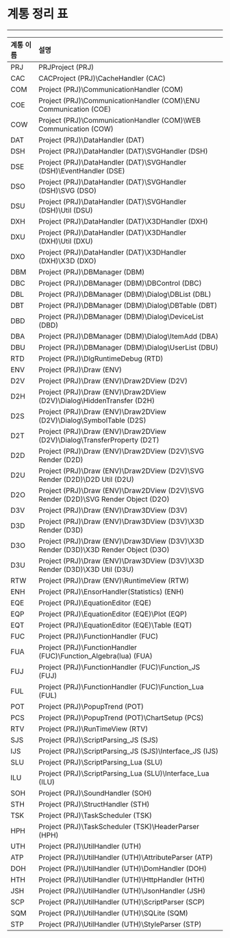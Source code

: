 # 계통 정리 표

---

| **계통 이름** | **설명** |
| :--- | :--- |
| PRJ | PRJProject \(PRJ\) |
| CAC | CACProject \(PRJ\)\CacheHandler \(CAC\) |
| COM | Project \(PRJ\)\CommunicationHandler \(COM\) |
| COE | Project \(PRJ\)\CommunicationHandler \(COM\)\ENU Communication \(COE\) |
| COW | Project \(PRJ\)\CommunicationHandler \(COM\)\WEB Communication \(COW\) |
| DAT | Project \(PRJ\)\DataHandler \(DAT\) |
| DSH | Project \(PRJ\)\DataHandler \(DAT\)\SVGHandler \(DSH\) |
| DSE | Project \(PRJ\)\DataHandler \(DAT\)\SVGHandler \(DSH\)\EventHandler \(DSE\) |
| DSO | Project \(PRJ\)\DataHandler \(DAT\)\SVGHandler \(DSH\)\SVG \(DSO\) |
| DSU | Project \(PRJ\)\DataHandler \(DAT\)\SVGHandler \(DSH\)\Util \(DSU\) |
| DXH | Project \(PRJ\)\DataHandler \(DAT\)\X3DHandler \(DXH\) |
| DXU | Project \(PRJ\)\DataHandler \(DAT\)\X3DHandler \(DXH\)\Util \(DXU\) |
| DXO | Project \(PRJ\)\DataHandler \(DAT\)\X3DHandler \(DXH\)\X3D \(DXO\) |
| DBM | Project \(PRJ\)\DBManager \(DBM\) |
| DBC | Project \(PRJ\)\DBManager \(DBM\)\DBControl \(DBC\) |
| DBL | Project \(PRJ\)\DBManager \(DBM\)\Dialog\DBList \(DBL\) |
| DBT | Project \(PRJ\)\DBManager \(DBM\)\Dialog\DBTable \(DBT\) |
| DBD | Project \(PRJ\)\DBManager \(DBM\)\Dialog\DeviceList \(DBD\) |
| DBA | Project \(PRJ\)\DBManager \(DBM\)\Dialog\ItemAdd \(DBA\) |
| DBU | Project \(PRJ\)\DBManager \(DBM\)\Dialog\UserList \(DBU\) |
| RTD | Project \(PRJ\)\DlgRuntimeDebug \(RTD\) |
| ENV | Project \(PRJ\)\Draw \(ENV\) |
| D2V | Project \(PRJ\)\Draw \(ENV\)\Draw2DView \(D2V\) |
| D2H | Project \(PRJ\)\Draw \(ENV\)\Draw2DView \(D2V\)\Dialog\HiddenTransfer \(D2H\) |
| D2S | Project \(PRJ\)\Draw \(ENV\)\Draw2DView \(D2V\)\Dialog\SymbolTable \(D2S\) |
| D2T | Project \(PRJ\)\Draw \(ENV\)\Draw2DView \(D2V\)\Dialog\TransferProperty \(D2T\) |
| D2D | Project \(PRJ\)\Draw \(ENV\)\Draw2DView \(D2V\)\SVG Render \(D2D\) |
| D2U | Project \(PRJ\)\Draw \(ENV\)\Draw2DView \(D2V\)\SVG Render \(D2D\)\D2D Util \(D2U\) |
| D2O | Project \(PRJ\)\Draw \(ENV\)\Draw2DView \(D2V\)\SVG Render \(D2D\)\SVG Render Object \(D2O\) |
| D3V | Project \(PRJ\)\Draw \(ENV\)\Draw3DView \(D3V\) |
| D3D | Project \(PRJ\)\Draw \(ENV\)\Draw3DView \(D3V\)\X3D Render \(D3D\) |
| D3O | Project \(PRJ\)\Draw \(ENV\)\Draw3DView \(D3V\)\X3D Render \(D3D\)\X3D Render Object \(D3O\) |
| D3U | Project \(PRJ\)\Draw \(ENV\)\Draw3DView \(D3V\)\X3D Render \(D3D\)\X3D Util \(D3U\) |
| RTW | Project \(PRJ\)\Draw \(ENV\)\RuntimeView \(RTW\) |
| ENH | Project \(PRJ\)\EnsorHandler\(Statistics\) \(ENH\) |
| EQE | Project \(PRJ\)\EquationEditor \(EQE\) |
| EQP | Project \(PRJ\)\EquationEditor \(EQE\)\Plot \(EQP\) |
| EQT | Project \(PRJ\)\EquationEditor \(EQE\)\Table \(EQT\) |
| FUC | Project \(PRJ\)\FunctionHandler \(FUC\) |
| FUA | Project \(PRJ\)\FunctionHandler \(FUC\)\Function\_Algebra\(lua\) \(FUA\) |
| FUJ | Project \(PRJ\)\FunctionHandler \(FUC\)\Function\_JS \(FUJ\) |
| FUL | Project \(PRJ\)\FunctionHandler \(FUC\)\Function\_Lua \(FUL\) |
| POT | Project \(PRJ\)\PopupTrend \(POT\) |
| PCS | Project \(PRJ\)\PopupTrend \(POT\)\ChartSetup \(PCS\) |
| RTV | Project \(PRJ\)\RunTimeView \(RTV\) |
| SJS | Project \(PRJ\)\ScriptParsing\_JS \(SJS\) |
| IJS | Project \(PRJ\)\ScriptParsing\_JS \(SJS\)\Interface\_JS \(IJS\) |
| SLU | Project \(PRJ\)\ScriptParsing\_Lua \(SLU\) |
| ILU | Project \(PRJ\)\ScriptParsing\_Lua \(SLU\)\Interface\_Lua \(ILU\) |
| SOH | Project \(PRJ\)\SoundHandler \(SOH\) |
| STH | Project \(PRJ\)\StructHandler \(STH\) |
| TSK | Project \(PRJ\)\TaskScheduler \(TSK\) |
| HPH | Project \(PRJ\)\TaskScheduler \(TSK\)\HeaderParser \(HPH\) |
| UTH | Project \(PRJ\)\UtilHandler \(UTH\) |
| ATP | Project \(PRJ\)\UtilHandler \(UTH\)\AttributeParser \(ATP\) |
| DOH | Project \(PRJ\)\UtilHandler \(UTH\)\DomHandler \(DOH\) |
| HTH | Project \(PRJ\)\UtilHandler \(UTH\)\HttpHandler \(HTH\) |
| JSH | Project \(PRJ\)\UtilHandler \(UTH\)\JsonHandler \(JSH\) |
| SCP | Project \(PRJ\)\UtilHandler \(UTH\)\ScriptParser \(SCP\) |
| SQM | Project \(PRJ\)\UtilHandler \(UTH\)\SQLite \(SQM\) |
| STP | Project \(PRJ\)\UtilHandler \(UTH\)\StyleParser \(STP\) |



